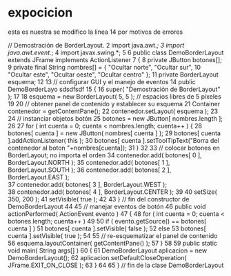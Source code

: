 expocicion
==========

esta es nuestra se modifico la linea 14 por motivos de errores


// Demostración de BorderLayout.
2 import java.awt.*;
3 import java.awt.event.*;
4 import javax.swing.*;
5 
6 public class DemoBorderLayout extends JFrame implements ActionListener
7 {
8    private JButton botones[];
9    private final String nombres[] = { "Ocultar norte", "Ocultar sur", 
10       "Ocultar este", "Ocultar oeste", "Ocultar centro" };
11    private BorderLayout esquema;
12 
13    // configurar GUI y el manejo de eventos
14    public DemoBorderLayo sdsdfsdf
15    {
16       super( "Demostración de BorderLayout" );
17 
18       esquema = new BorderLayout( 5, 5 ); // espacios libres de 5 píxeles
19 
20       // obtener panel de contenido y establecer su esquema
21       Container contenedor = getContentPane();
22       contenedor.setLayout( esquema );
23 
24       // instanciar objetos botón
25       botones = new JButton[ nombres.length ];
26 
27       for ( int cuenta = 0; cuenta < nombres.length; cuenta++ ) {
28          botones[ cuenta ] = new JButton( nombres[ cuenta ] );
29          botones[ cuenta ].addActionListener( this );
30          botones[ cuenta ].setToolTipText("Borra del contenedor al boton "+nombres[cuenta]);
31       }
32 
33       // colocar botones en BorderLayout; no importa el orden
34       contenedor.add( botones[ 0 ], BorderLayout.NORTH ); 
35       contenedor.add( botones[ 1 ], BorderLayout.SOUTH ); 
36       contenedor.add( botones[ 2 ], BorderLayout.EAST );  
37       contenedor.add( botones[ 3 ], BorderLayout.WEST );  
38       contenedor.add( botones[ 4 ], BorderLayout.CENTER ); 
39 
40       setSize( 350, 200 );
41       setVisible( true );
42 
43    } // fin del constructor de DemoBorderLayout
44 
45    // manejar eventos de botón
46    public void actionPerformed( ActionEvent evento )
47    {
48       for ( int cuenta = 0; cuenta < botones.length; cuenta++ )
49 
50          if ( evento.getSource() == botones[ cuenta ] )
51             botones[ cuenta ].setVisible( false );
52          else
53             botones[ cuenta ].setVisible( true );
54 
55       // re-esquematizar el panel de contenido
56       esquema.layoutContainer( getContentPane() );
57    }
58 
59    public static void main( String args[] )
60    { 
61       DemoBorderLayout aplicacion = new DemoBorderLayout();
62       aplicacion.setDefaultCloseOperation( JFrame.EXIT_ON_CLOSE );
63    }
64 
65 } // fin de la clase DemoBorderLayout
